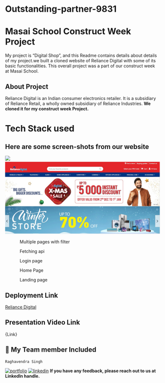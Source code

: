 # Outstanding-partner-9831
# Masai School Construct Week Project
My project is “Digital Shop”, and this Readme contains details about details of my project.we built a cloned website of Reliance Digital with some of its basic functionalities. This overall project was a part of our construct week at Masai School.
## About Project
Reliance Digital is an Indian consumer electronics retailer. It is a subsidiary of Reliance Retail, a wholly owned subsidiary of Reliance Industries.
<b> We cloned it for my construct week Project. </b>
<h1>Tech Stack used</h1>
<h2>Here are some screen-shots from our website</h2>

<img src="https://searchlogovector.com/wp-content/uploads/2020/04/reliance-digital-logo-vector.png"/>


<img src= "https://github.com/raghavendra7992/outstanding-partner-9831/blob/master/reliance-d/src/AdminDashBoard/icons/Reliance%20Digital%20Project.jpg?raw=true"/>
<ol>
<ul>Multiple pages with filter</ul>
  <ul></ul>
<ul>Fetching api</ul>
<ul>Login page</ul>
<ul>Home Page </ul>
<ul>Landing page</ul>
</ol>

## Deployment Link
<a href="https://digital-shopping.netlify.app/">Reliance Digital</a>
## Presentation Video Link
{Link}
## 🔗 My Team member Included
    Raghavendra Singh
[![portfolio](https://img.shields.io/badge/my_portfolio-000?style=for-the-badge&logo=ko-fi&logoColor=white)](https://github.com/raghavendra7992)
[![linkedin](https://img.shields.io/badge/linkedin-0A66C2?style=for-the-badge&logo=linkedin&logoColor=white)](https://www.linkedin.com/in/raghavendra-singh-792716180/)
<b>If you have any feedback, please reach out to us at LinkedIn handle.</b>

